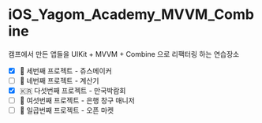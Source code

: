 # iOS_Yagom_Academy_MVVM_Combine
캠프에서 만든 앱들을 UIKit + MVVM + Combine 으로 리팩터링 하는 연습장소

- [x] 🍹 세번째 프로젝트 - 쥬스메이커
- [ ] 🧮 네번째 프로젝트 - 계산기
- [x] 🇰🇷 다섯번째 프로젝트 - 만국박람회
- [ ] 🏦 여섯번째 프로젝트 - 은행 창구 매니저 
- [ ] 🏪 일곱번째 프로젝트 - 오픈 마켓

